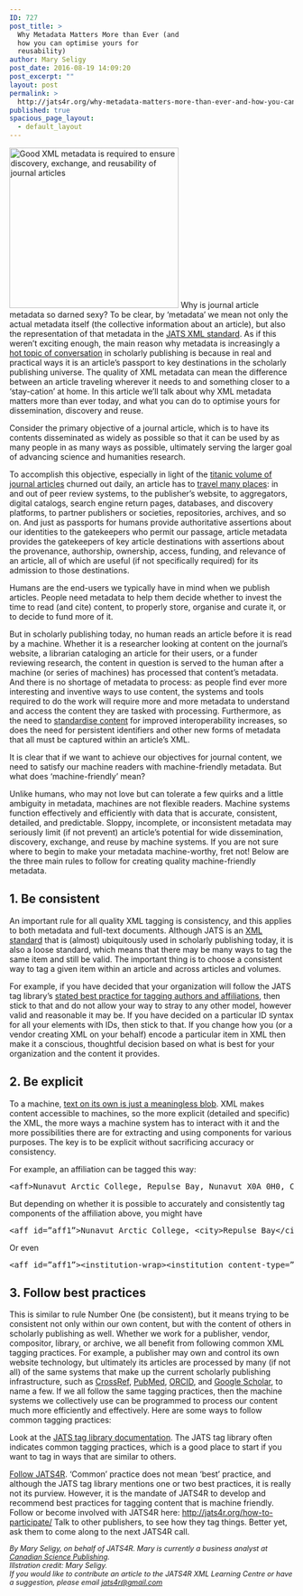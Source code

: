 ```yaml
---
ID: 727
post_title: >
  Why Metadata Matters More than Ever (and
  how you can optimise yours for
  reusability)
author: Mary Seligy
post_date: 2016-08-19 14:09:20
post_excerpt: ""
layout: post
permalink: >
  http://jats4r.org/why-metadata-matters-more-than-ever-and-how-you-can-optimise-yours-for-reusability/
published: true
spacious_page_layout:
  - default_layout
---
```

<a href="http://jats4r.org/wp-content/uploads/2016/08/stamp-e1471615950141.png" rel="attachment wp-att-728"><img class="alignleft size-medium wp-image-728" src="http://jats4r.org/wp-content/uploads/2016/08/stamp-300x284.png" alt="Good XML metadata is required to ensure discovery, exchange, and reusability of journal articles" width="300" height="284" /></a>
<span class="drop">W</span>hy is journal article metadata so darned sexy? To be clear, by ‘metadata’ we mean not only the actual metadata itself (the collective information about an article), but also the representation of that metadata in the <a href="http://jats.nlm.nih.gov">JATS XML standard</a>. As if this weren’t exciting enough, the main reason why metadata is increasingly a <a href="https://www.sspnet.org/?s=metadata">hot topic of conversation</a> in scholarly publishing is because in real and practical ways it is an article’s passport to key destinations in the scholarly publishing universe. The quality of XML metadata can mean the difference between an article traveling wherever it needs to and something closer to a ‘stay-cation’ at home. In this article we’ll talk about why XML metadata matters more than ever today, and what you can do to optimise yours for dissemination, discovery and reuse.</span>

Consider the primary objective of a journal article, which is to have its contents disseminated as widely as possible so that it can be used by as many people in as many ways as possible, ultimately serving the larger goal of advancing science and humanities research.

To accomplish this objective, especially in light of the <a href="http://www.ruor.uottawa.ca/bitstream/10393/19577/2/Jinha_Arif_2010_Article_50_million.pdf">titanic volume of journal articles</a> churned out daily, an article has to <a href="http://jats4r.org/have-content-will-travel-xml-and-the-road-to-article-discoverability/">travel many places</a>: in and out of peer review systems, to the publisher’s website, to aggregators, digital catalogs, search engine return pages, databases, and discovery platforms, to partner publishers or societies, repositories, archives, and so on. And just as passports for humans provide authoritative assertions about our identities to the gatekeepers who permit our passage, article metadata provides the gatekeepers of key article destinations with assertions about the provenance, authorship, ownership, access, funding, and relevance of an article, all of which are useful (if not specifically required) for its admission to those destinations.

Humans are the end-users we typically have in mind when we publish articles. People need metadata to help them decide whether to invest the time to read (and cite) content, to properly store, organise and curate it, or to decide to fund more of it.

But in scholarly publishing today, no human reads an article before it is read by a machine. Whether it is a researcher looking at content on the journal’s website, a librarian cataloging an article for their users, or a funder reviewing research, the content in question is served to the human after a machine (or series of machines) has processed that content’s metadata. And there is no shortage of metadata to process: as people find ever more interesting and inventive ways to use content, the systems and tools required to do the work will require more and more metadata to understand and access the content they are tasked with processing. Furthermore, as the need to <a href="https://www.sspnet.org/?s=standard">standardise content</a> for improved interoperability increases, so does the need for persistent identifiers and other new forms of metadata that all must be captured within an article’s XML.

It is clear that if we want to achieve our objectives for journal content, we need to satisfy our machine readers with machine-friendly metadata. But what does ‘machine-friendly’ mean?

Unlike humans, who may not love but can tolerate a few quirks and a little ambiguity in metadata, machines are not flexible readers. Machine systems function effectively and efficiently with data that is accurate, consistent, detailed, and predictable. Sloppy, incomplete, or inconsistent metadata may seriously limit (if not prevent) an article’s potential for wide dissemination, discovery, exchange, and reuse by machine systems. If you are not sure where to begin to make your metadata machine-worthy, fret not! Below are the three main rules to follow for creating quality machine-friendly metadata.
<h2>1. Be consistent</h2>
An important rule for all quality XML tagging is consistency, and this applies to both metadata and full-text documents. Although JATS is an <a href="http://www.niso.org/apps/group_public/project/details.php?project_id=93">XML standard</a> that is (almost) ubiquitously used in scholarly publishing today, it is also a loose standard, which means that there may be many ways to tag the same item and still be valid. The important thing is to choose a consistent way to tag a given item within an article and across articles and volumes.

For example, if you have decided that your organization will follow the JATS tag library’s <a href="http://jats.nlm.nih.gov/publishing/tag-library/1.1/element/aff.html">stated best practice for tagging authors and affiliations</a>, then stick to that and do not allow your way to stray to any other model, however valid and reasonable it may be. If you have decided on a particular ID syntax for all your elements with IDs, then stick to that. If you change how you (or a vendor creating XML on your behalf) encode a particular item in XML then make it a conscious, thoughtful decision based on what is best for your organization and the content it provides.
<h2>2. Be explicit</h2>
To a machine, <a href="http://jats4r.org/have-content-will-travel-xml-and-the-road-to-article-discoverability/#text-blob">text on its own is just a meaningless blob</a>. XML makes content accessible to machines, so the more explicit (detailed and specific) the XML, the more ways a machine system has to interact with it and the more possibilities there are for extracting and using components for various purposes. The key is to be explicit without sacrificing accuracy or consistency.

For example, an affiliation can be tagged this way:
<pre>&lt;aff&gt;Nunavut Arctic College, Repulse Bay, Nunavut X0A 0H0, Canada.&lt;/aff&gt;
</pre>
But depending on whether it is possible to accurately and consistently tag components of the affiliation above, you might have
<pre>&lt;aff id=”aff1”&gt;Nunavut Arctic College, &lt;city&gt;Repulse Bay&lt;/city&gt;, &lt;state&gt;Nunavut&lt;/state&gt; &lt;postal-code&gt;X0A 0H0&lt;/postal-code&gt;, &lt;country&gt;Canada&lt;/country&gt;.&lt;/aff&gt;
</pre>
Or even
<pre>&lt;aff id=”aff1”&gt;&lt;institution-wrap&gt;&lt;institution content-type=”university”&gt;Nunavut Arctic College&lt;/institution&gt;&lt;institution-id id-type=”ringgold”&gt;1931&lt;/institution-id&gt;&lt;/institution-wrap&gt;, &lt;city&gt;Repulse Bay&lt;/city&gt;, &lt;state&gt;Nunavut&lt;/state&gt; &lt;postal-code&gt;X0A 0H0&lt;/postal-code&gt;, &lt;country&gt;Canada&lt;/country&gt;.&lt;/aff&gt;
</pre>
<h2>3. Follow best practices</h2>
This is similar to rule Number One (be consistent), but it means trying to be consistent not only within our own content, but with the content of others in scholarly publishing as well.
Whether we work for a publisher, vendor, compositor, library, or archive, we all benefit from following common XML tagging practices. For example, a publisher may own and control its own website technology, but ultimately its articles are processed by many (if not all) of the same systems that make up the current scholarly publishing infrastructure, such as <a href="http://www.crossref.org/">CrossRef</a>, <a href="http://www.ncbi.nlm.nih.gov/pmc/">PubMed</a>, <a href="http://orcid.org/">ORCID</a>, and <a href="https://scholar.google.ca/intl/en/scholar/about.html">Google Scholar</a>, to name a few. If we all follow the same tagging practices, then the machine systems we collectively use can be programmed to process our content much more efficiently and effectively. Here are some ways to follow common tagging practices:

Look at the <a href="http://jats.nlm.nih.gov/publishing/tag-library/1.1/">JATS tag library documentation</a>. The JATS tag library often indicates common tagging practices, which is a good place to start if you want to tag in ways that are similar to others.

<a href="http://jats.nlm.nih.gov/publishing/tag-library/1.1/">Follow JATS4R</a>. ‘Common’ practice does not mean ‘best’ practice, and although the JATS tag library mentions one or two best practices, it is really not its purview. However, it is the mandate of JATS4R to develop and recommend best practices for tagging content that is machine friendly. Follow or become involved with JATS4R here: <a href="http://jats.nlm.nih.gov/publishing/tag-library/1.1/">http://jats4r.org/how-to-participate/</a>
Talk to other publishers, to see how they tag things. Better yet, ask them to come along to the next JATS4R call.
<p style="font-size: 90%;"><em>By Mary Seligy, on behalf of JATS4R. Mary is currently a business analyst at <a href="http://cdnsciencepub.com">Canadian Science Publishing</a>.<br>Illstration credit: Mary Seligy. <br>
If you would like to contribute an article to the JATS4R XML Learning Centre or have a suggestion, please email <a href="mailto:jats4r@gmail.com">jats4r@gmail.com</a></em></p>